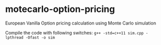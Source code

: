 # motecarlo-option-pricing
European Vanilla Option pricing calculation using Monte Carlo simulation

Compile the code with following switches:
`g++ -std=c++11 sim.cpp -lpthread -Ofast -o sim`
